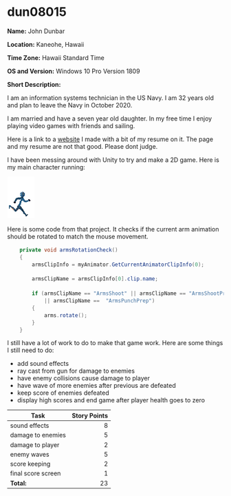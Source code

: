 # dun08015

**Name:** John Dunbar

**Location:** Kaneohe, Hawaii

**Time Zone:** Hawaii Standard Time

**OS and Version:** Windows 10 Pro Version 1809

**Short Description:** 

I am an information systems technician in the US Navy. I am 32 years old and plan to leave the Navy in October 2020.

I am married and have a seven year old daughter. In my free time I enjoy playing video games with friends and sailing. 

Here is a link to a [website](http://dunbarjohn.com) I made with a bit of my resume on it. The page and my resume are not that good. Please dont judge.

I have been messing around with Unity to try and make a 2D game. Here is my main character running:

![](images/Robot.gif)

Here is some code from that project. It checks if the current arm animation should be rotated to match the mouse movement.

```cs
    private void armsRotationCheck()
    {
        armsClipInfo = myAnimator.GetCurrentAnimatorClipInfo(0);

        armsClipName = armsClipInfo[0].clip.name;

        if (armsClipName == "ArmsShoot" || armsClipName == "ArmsShootPrep" || armsClipName == "ArmsPunch" 
            || armsClipName ==  "ArmsPunchPrep")
        {
            arms.rotate();
        }
    }
```

I still have a lot of work to do to make that game work. Here are some things I still need to do:

- add sound effects
- ray cast from gun for damage to enemies
- have enemy collisions cause damage to player
- have wave of more enemies after previous are defeated
- keep score of enemies defeated
- display high scores and end game after player health goes to zero


| Task              |   Story Points   |
| ------------------|   --------------:|
| sound effects     |   8              |
| damage to enemies |   5              | 
| damage to player  |   2              |
| enemy waves       |   5              |
| score keeping     |   2              |
| final score screen|   1              |
| **Total:**        |  23    | 


